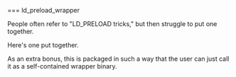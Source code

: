 === ld_preload_wrapper

People often refer to "LD_PRELOAD tricks," but then struggle to put one together.

Here's one put together.

As an extra bonus, this is packaged in such a way that the user can just call it as a self-contained wrapper binary.
